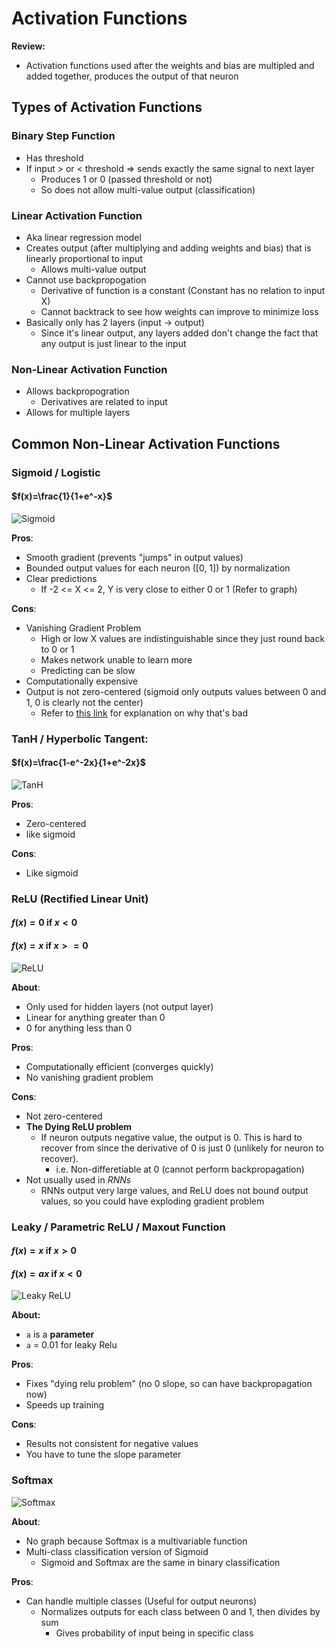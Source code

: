 # Activation Functions

**Review:**
- Activation functions used after the weights and bias are multipled and added together, produces the output of that neuron

## Types of Activation Functions

### Binary Step Function
- Has threshold 
- If input > or < threshold => sends exactly the same signal to next layer
  - Produces 1 or 0 (passed threshold or not)
  - So does not allow multi-value output (classification)

### Linear Activation Function
- Aka linear regression model
- Creates output (after multiplying and adding weights and bias) that is linearly proportional to input
  - Allows multi-value output
- Cannot use backpropogation
  - Derivative of function is a constant (Constant has no relation to input X)
  - Cannot backtrack to see how weights can improve to minimize loss
- Basically only has 2 layers (input -> output)
  - Since it's linear output, any layers added don't change the fact that any output is just linear to the input

### Non-Linear Activation Function
- Allows backpropogration
  - Derivatives are related to input
- Allows for multiple layers

## Common Non-Linear Activation Functions

### Sigmoid / Logistic
#### $f(x)=\frac{1}{1+e^-x}$

![Sigmoid](https://upload.wikimedia.org/wikipedia/commons/thumb/8/88/Logistic-curve.svg/1200px-Logistic-curve.svg.png)

**Pros**:
- Smooth gradient (prevents "jumps" in output values)
- Bounded output values for each neuron ([0, 1]) by normalization
- Clear predictions
  - If -2 <= X <= 2, Y is very close to either 0 or 1 (Refer to graph)

**Cons**:
- Vanishing Gradient Problem
  - High or low X values are indistinguishable since they just round back to 0 or 1
  - Makes network unable to learn more
  - Predicting can be slow
- Computationally expensive
- Output is not zero-centered (sigmoid only outputs values between 0 and 1, 0 is clearly not the center)
  - Refer to [this link](https://medium.com/datadriveninvestor/deep-learning-best-practices-activation-functions-weight-initialization-methods-part-1-c235ff976ed) for explanation on why that's bad

### TanH / Hyperbolic Tangent:
#### $f(x)=\frac{1-e^-2x}{1+e^-2x}$ 

![TanH](https://lh3.googleusercontent.com/proxy/7LNx57K9GPV1nJjhdwrfrpyuMuEpmtc48rRaAQouyR4-5xFate0vjR0JF2JB9YhlNu0Flf30NiyIrOVKURwXwx\_Ro2y\_0yaTSFILZql9TYjCjIwl)

**Pros**:
- Zero-centered
- like sigmoid

**Cons**:
- Like sigmoid

### ReLU (Rectified Linear Unit)
#### $f(x) = 0$ if $x<0$
#### $f(x) = x$ if $x>=0$

![ReLU](https://cdn.tinymind.com/static/img/learn/relu.png) 

**About**:
- Only used for hidden layers (not output layer)
- Linear for anything greater than 0
- 0 for anything less than 0

**Pros**:
- Computationally efficient (converges quickly)
- No vanishing gradient problem

**Cons**:
- Not zero-centered
- **The Dying ReLU problem**
  - If neuron outputs negative value, the output is 0. This is hard to recover from since the derivative of 0 is just 0 (unlikely for neuron to recover).
    - i.e. Non-differetiable at 0 (cannot perform backpropagation)
- Not usually used in *RNNs*
  - RNNs output very large values, and ReLU does not bound output values, so you could have exploding gradient problem

### Leaky / Parametric ReLU / Maxout Function
#### $f(x)=x$ if $x>0$
#### $f(x)=ax$ if $x<0$

![Leaky ReLU](https://miro.medium.com/max/2050/1*siH_yCvYJ9rqWSUYeDBiRA.png)

**About:**
- `a` is a **parameter**
- `a` = 0.01 for leaky Relu

**Pros**:
- Fixes "dying relu problem" (no 0 slope, so can have backpropagation now)
- Speeds up training

**Cons**:
- Results not consistent for negative values
- You have to tune the slope parameter

### Softmax
![Softmax](https://qph.fs.quoracdn.net/main-qimg-15dba2e5270a77afdfd2c86dc4757a17)

**About**:
- No graph because Softmax is a multivariable function
- Multi-class classification version of Sigmoid
  - Sigmoid and Softmax are the same in binary classification


**Pros**:
- Can handle multiple classes (Useful for output neurons)
  - Normalizes outputs for each class between 0 and 1, then divides by sum
    - Gives probability of input being in specific class

















